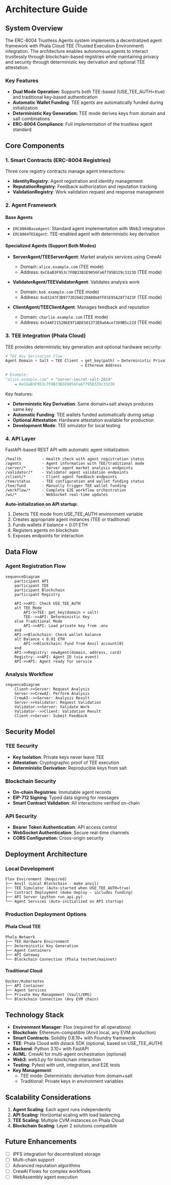 # Architecture Guide

## System Overview

The ERC-8004 Trustless Agents system implements a decentralized agent framework with Phala Cloud TEE (Trusted Execution Environment) integration. The architecture enables autonomous agents to interact trustlessly through blockchain-based registries while maintaining privacy and security through deterministic key derivation and optional TEE attestation.

### Key Features
- **Dual Mode Operation**: Supports both TEE-based (USE_TEE_AUTH=true) and traditional key-based authentication
- **Automatic Wallet Funding**: TEE agents are automatically funded during initialization
- **Deterministic Key Generation**: TEE mode derives keys from domain and salt combinations
- **ERC-8004 Compliance**: Full implementation of the trustless agent standard

## Core Components

### 1. Smart Contracts (ERC-8004 Registries)

Three core registry contracts manage agent interactions:

- **IdentityRegistry**: Agent registration and identity management
- **ReputationRegistry**: Feedback authorization and reputation tracking
- **ValidationRegistry**: Work validation request and response management

### 2. Agent Framework

#### Base Agents
- `ERC8004BaseAgent`: Standard agent implementation with Web3 integration
- `ERC8004TEEAgent`: TEE-enabled agent with deterministic key derivation

#### Specialized Agents (Support Both Modes)
- **ServerAgent/TEEServerAgent**: Market analysis services using CrewAI
  - Domain: `alice.example.com` (TEE mode)
  - Address: `0xC6aB3F953c7F0B33B1E9056Fa6f795B329c3323D` (TEE mode)
  
- **ValidatorAgent/TEEValidatorAgent**: Validates analysis work
  - Domain: `bob.example.com` (TEE mode)
  - Address: `0x83247F3B9772D2b0220A08b8fF01E95A28f7423F` (TEE mode)
  
- **ClientAgent/TEEClientAgent**: Manages feedback and reputation
  - Domain: `charlie.example.com` (TEE mode)
  - Address: `0x54AF215206E971ADE501373E0a6Ace7369B5c22d` (TEE mode)

### 3. TEE Integration (Phala Cloud)

TEE provides deterministic key generation and optional hardware security:

```python
# TEE Key Derivation Flow
Agent Domain + Salt → TEE Client → get_key(path) → Deterministic Private Key
                                 → Ethereum Address

# Example:
"alice.example.com" + "server-secret-salt-2024" 
    → 0xC6aB3F953c7F0B33B1E9056Fa6f795B329c3323D
```

Key features:
- **Deterministic Key Derivation**: Same domain+salt always produces same key
- **Automatic Funding**: TEE wallets funded automatically during setup
- **Optional Attestation**: Hardware attestation available for production
- **Development Mode**: TEE simulator for local testing

### 4. API Layer

FastAPI-based REST API with automatic agent initialization:

```
/health         - Health check with agent registration status
/agents         - Agent information with TEE/traditional mode
/server/*       - Server agent market analysis endpoints
/validator/*    - Validator agent validation endpoints  
/client/*       - Client agent feedback endpoints
/tee/status     - TEE configuration and wallet funding status
/tee/fund       - Manually trigger TEE wallet funding
/workflow/*     - Complete E2E workflow orchestration
/ws/*           - WebSocket real-time updates
```

**Auto-initialization on API startup:**
1. Detects TEE mode from USE_TEE_AUTH environment variable
2. Creates appropriate agent instances (TEE or traditional)
3. Funds wallets if balance < 0.01 ETH
4. Registers agents on blockchain
5. Exposes endpoints for interaction

## Data Flow

### Agent Registration Flow
```mermaid
sequenceDiagram
    participant API
    participant TEE
    participant Blockchain
    participant Registry
    
    API->>API: Check USE_TEE_AUTH
    alt TEE Mode
        API->>TEE: get_key(domain + salt)
        TEE-->>API: Deterministic Key
    else Traditional Mode
        API->>API: Load private key from .env
    end
    API->>Blockchain: Check wallet balance
    alt Balance < 0.01 ETH
        API->>Blockchain: Fund from Anvil account[0]
    end
    API->>Registry: newAgent(domain, address, card)
    Registry-->>API: Agent ID (via event)
    API->>API: Agent ready for service
```

### Analysis Workflow
```mermaid
sequenceDiagram
    Client->>Server: Request Analysis
    Server->>CrewAI: Perform Analysis
    CrewAI-->>Server: Analysis Result
    Server->>Validator: Request Validation
    Validator->>Server: Validate Work
    Validator-->>Client: Validation Result
    Client->>Server: Submit Feedback
```

## Security Model

### TEE Security
- **Key Isolation**: Private keys never leave TEE
- **Attestation**: Cryptographic proof of TEE execution
- **Deterministic Derivation**: Reproducible keys from salt

### Blockchain Security
- **On-chain Registries**: Immutable agent records
- **EIP-712 Signing**: Typed data signing for messages
- **Smart Contract Validation**: All interactions verified on-chain

### API Security
- **Bearer Token Authentication**: API access control
- **WebSocket Authentication**: Secure real-time channels
- **CORS Configuration**: Cross-origin security

## Deployment Architecture

### Local Development
```
Flox Environment (Required)
├── Anvil (Local Blockchain - make anvil)
├── TEE Simulator (Auto-started when USE_TEE_AUTH=true)
├── Contract Deployment (make deploy - includes funding)
├── API Server (python run_api.py)
└── Agent Services (Auto-initialized on API startup)
```

### Production Deployment Options

#### Phala Cloud TEE
```
Phala Network
├── TEE Hardware Environment
├── Deterministic Key Generation
├── Agent Containers
├── API Gateway
└── Blockchain Connection (Phala testnet/mainnet)
```

#### Traditional Cloud
```
Docker/Kubernetes
├── API Container
├── Agent Services
├── Private Key Management (Vault/KMS)
└── Blockchain Connection (Any EVM chain)
```

## Technology Stack

- **Environment Manager**: Flox (required for all operations)
- **Blockchain**: Ethereum-compatible (Anvil local, any EVM production)
- **Smart Contracts**: Solidity 0.8.19+ with Foundry framework
- **TEE**: Phala Cloud with dstack SDK (optional, based on USE_TEE_AUTH)
- **Backend**: Python 3.10+ with FastAPI
- **AI/ML**: CrewAI for multi-agent orchestration (optional)
- **Web3**: web3.py for blockchain interaction
- **Testing**: Pytest with unit, integration, and E2E tests
- **Key Management**: 
  - TEE mode: Deterministic derivation from domain+salt
  - Traditional: Private keys in environment variables

## Scalability Considerations

1. **Agent Scaling**: Each agent runs independently
2. **API Scaling**: Horizontal scaling with load balancing
3. **TEE Scaling**: Multiple CVM instances on Phala Cloud
4. **Blockchain Scaling**: Layer 2 solutions compatible

## Future Enhancements

- [ ] IPFS integration for decentralized storage
- [ ] Multi-chain support
- [ ] Advanced reputation algorithms
- [ ] CrewAI Flows for complex workflows
- [ ] WebAssembly agent execution